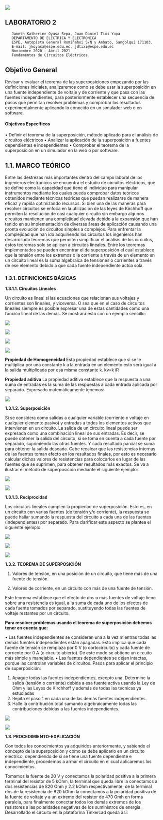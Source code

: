 ![](https://pbs.twimg.com/profile_images/712307087577993217/D8_89Lg4_400x400.jpg)
##  LABORATORIO 2
                                                                            
                                                                            
                                                                            
                                                                            
                                                                            
                                                                            
                                                                           
                                                                           
       Janeth Katherine Oyasa Sepa, Juan Daniel Tixi Yupa
       DEPARTAMENTO DE ELECTRICA Y ELECTRONICA
       ESPE, Autopista General Rumiñahui S/N y Ambato, Sangolquí 171103.
       E-mail: jkoyasa@espe.edu.ec, jdtixi@espe.edu.ec
       Noviembre 2020 – Abril 2021
       Fundamentos de Circuitos Eléctricos
## Objetivo General 
Revisar y evaluar el teorema de las superposiciones empezando por las definiciones iniciales, analizaremos como se debe usar la superposición en una fuente independiente de voltaje y de corriente y que pasa con las fuentes independientes, para posteriormente establecer una secuencia de pasos que permitan resolver problemas y comprobar los resultados experimentalmente aplicando lo conocido en un simulador web o en software.



#### Objetivos Específicos

•	Definir el teorema de la superposición, método aplicado para el análisis de circuitos eléctricos
•	Analizar la aplicación de la superposición a fuentes dependientes e independientes
•	Comprobar el teorema de la superposición en un simulador en la web o por software.
## 1.1.	MARCO TEÓRICO

Entre las destrezas más importantes dentro del campo laboral de los ingenieros electrónicos se encuentra el estudio de circuitos eléctricos, que se define como la capacidad que tiene el individuo para manipular instrumentos mediante los cuales pueda comprobar datos teóricos obtenidos mediante técnicas teóricas que puedan realizarse de manera eficaz y rápida optimizando recursos. Si bien una de las maneras para resolver circuitos se enfoca en la utilización de las leyes de Kirchhoff que permiten la resolución de casi cualquier circuito sin embargo algunos circuitos mantienen una complejidad elevada debido a la expansión que han tenido en su implementación de diversas áreas de aplicación causando una pronta evolución de circuitos simples a complejos. 
Para enfrentar la complejidad que han ido adquiriendo los circuitos los ingenieros han desarrollado teoremas que permiten simplificar el análisis de los circuitos, estos teoremas solo se aplican a circuitos lineales. 
Entre los teoremas implementados se pueden encontrar el de superposición el cual establece que la tensión entre los extremos o la corriente a través de un elemento en un circuito lineal es la suma algebraica de tensiones o corrientes a través de ese elemento debido a que cada fuente independiente actúa sola. 

### 1.3.1. DEFINICIONES BÁSICAS 

**1.3.1.1. Circuitos Lineales**

Un circuito es lineal si las ecuaciones que relacionan sus voltajes y corrientes son lineales, y viceversa.  O sea que en el caso de circuitos lineales siempre es posible expresar una de estas cantidades como una función lineal de las demás. Se mostrará esto con un ejemplo sencillo:


![](https://scontent.fuio16-1.fna.fbcdn.net/v/t1.0-9/137386450_233526948213349_6395518276653621440_n.jpg?_nc_cat=103&ccb=2&_nc_sid=730e14&_nc_eui2=AeEHX1-hvawAWVHgCOcPLU25l64wAzcNO9OXrjADNw0703Zeiigv1TcYG81VzlLOwsBUmgo-yYdxV3KZ6_bEpc5G&_nc_ohc=n0Xa8bM6aTkAX_-i7ER&_nc_ht=scontent.fuio16-1.fna&oh=788ef8f78b343db0c4c647ad8aabbb80&oe=602BC899)



![](https://scontent.fuio16-1.fna.fbcdn.net/v/t1.0-9/139184807_233525418213502_8965456243623098438_n.jpg?_nc_cat=111&ccb=2&_nc_sid=730e14&_nc_eui2=AeE3xCtzONRjGKX0409PHq4J_8iiFtHg9UT_yKIW0eD1RH-AXOryGnE7_nvz_4EkIE1OBxKHjJWy5QhnnFkd4pQK&_nc_ohc=AQHj1P2apKIAX-zccVg&_nc_ht=scontent.fuio16-1.fna&oh=85d001252acb7c9cd176f7476f79f8f3&oe=602C3C0F)


![](https://scontent.fuio16-1.fna.fbcdn.net/v/t1.0-9/138635576_233525448213499_596568944852839270_n.jpg?_nc_cat=108&ccb=2&_nc_sid=730e14&_nc_eui2=AeGz_r0D8p3ZUpSasrGubJKMgSkJNngigaKBKQk2eCKBouXuUercNsJYqycoZLqZMaLL-reWtMusxwxMZyzJLYFW&_nc_ohc=26G1M9fCGlkAX891pV2&_nc_ht=scontent.fuio16-1.fna&oh=c8d17b494e9058498b355648406d75aa&oe=60297DC9)


![](https://scontent.fuio16-1.fna.fbcdn.net/v/t1.0-9/139432088_233525504880160_1810683039670681736_n.jpg?_nc_cat=106&ccb=2&_nc_sid=730e14&_nc_eui2=AeH4L0Q7MOVHbRlRtGa4dRU7c19SgvRgke9zX1KC9GCR72Llzrrf2nN1-6iWnnQOsvmeybasCbOugWQNkjQDQ50o&_nc_ohc=Tmely8QvW0YAX8ocedD&_nc_ht=scontent.fuio16-1.fna&oh=5987965a6a49fe788dd1a7ff9c139f62&oe=60286799)


**Propiedad de Homogeneidad**
Esta propiedad establece que si se le multiplica por una constante k a la entrada en un elemento esto será igual a la salida multiplicada por esa misma constante k.
kv=k iR


**Propiedad aditiva**
La propiedad aditiva establece que la respuesta a una suma de entradas es la suma de las respuestas a cada entrada aplicada por separado. Expresado matemáticamente tenemos:

![](https://scontent.fuio16-1.fna.fbcdn.net/v/t1.0-9/138329323_233530591546318_7378925835394739667_n.jpg?_nc_cat=103&ccb=2&_nc_sid=730e14&_nc_eui2=AeFaOhK1GKZAFhEJpckchSh_80qOndldQezzSo6d2V1B7I55S9yB_pk-_R_1KdS7ErD-G3Y1Dhe5rY8-eVQayWvB&_nc_ohc=Ce8n4HC3nIIAX-uM8Gj&_nc_ht=scontent.fuio16-1.fna&oh=6a45b47d82592906d43ecc47535a9cdf&oe=602A57C4)

**1.3.1.2. Superposición** 

Si se considera como salidas a cualquier variable (corriente o voltaje en cualquier elemento pasivo) y entradas a todos los elementos activos que intervienen en un circuito. La salida de un circuito lineal puede ser expresada como una combinación lineal de sus entradas. Es decir, se puede obtener la salida del circuito, si se toma en cuenta a cada fuente por separado, suprimiendo las otras fuentes. Y cada resultado parcial se suma para obtener la salida deseada.
Cabe recalcar que las resistencias internas de las fuentes toman efecto en los resultados finales, por esto es necesario calcular dichos valores de resistencias para colocarlos en lugar de las fuentes que se suprimen, para obtener resultados más exactos. Se va a ilustrar el método de superposición mediante el siguiente ejemplo:

![](https://scontent.fuio16-1.fna.fbcdn.net/v/t1.0-9/138068546_233532538212790_1376794759623670483_n.jpg?_nc_cat=100&ccb=2&_nc_sid=730e14&_nc_eui2=AeHeEc7qovrG4yM63v0JXcZvwE8iEEELHlvATyIQQQseWxLEqHCmfLngcWevKI1Ykh9EeWHXgBctExLCdPuaoeyf&_nc_ohc=gwD3LTgvMvcAX9Cz7n_&_nc_ht=scontent.fuio16-1.fna&oh=3105844c640e719a83116a5214a88680&oe=6029393F)


![](https://scontent.fuio16-1.fna.fbcdn.net/v/t1.0-9/138301040_233525518213492_5635638613068256265_n.jpg?_nc_cat=101&ccb=2&_nc_sid=730e14&_nc_eui2=AeFiqkdkNpZhkst10inxZtt33wlDn82BJ3LfCUOfzYEnct84s8tjO_xKKvjpzY2h6AFKNJrkh6T0kx6QXRJK-Znw&_nc_ohc=6KFgg6e2hsYAX-GCmaP&_nc_ht=scontent.fuio16-1.fna&oh=19cf8be6b227368ffa2b3699afd3f489&oe=60288DF1)


**1.3.1.3. Reciprocidad**

Los circuitos lineales cumplen la propiedad de superposición. Esto es, en un circuito con varias fuentes (de tensión y/o corriente), la respuesta se puede hallar sumando la respuesta del circuito a cada una de las fuentes (independientes) por separado. Para clarificar este aspecto se plantea el siguiente ejemplo:




![](https://scontent.fuio16-1.fna.fbcdn.net/v/t1.0-9/138933753_233535238212520_700100050321877738_n.jpg?_nc_cat=108&ccb=2&_nc_sid=730e14&_nc_eui2=AeEM_FqTs0OQh_qqNo0AsbaqnXQAGmnPEEOddAAaac8QQ2-0IawZbCJZuXhuQ6DrJeSRun_oObZUCTD8vMVGReCt&_nc_ohc=iQoNuiYzdeMAX_DVCIt&_nc_oc=AQlGlfEg4vTXcMPNVaIvbuouFfkXsIAjOLzHT453F1fBQkzoUJA0U_B4MW7lA7OYwk6u5cLxJ9beMQgVweJTVrsu&_nc_ht=scontent.fuio16-1.fna&oh=0378bfaf57bd0cc84978ff1e08c2c990&oe=602B621B)


![](https://scontent.fuio16-1.fna.fbcdn.net/v/t1.0-9/139737211_233535301545847_4649606163273187180_n.jpg?_nc_cat=110&ccb=2&_nc_sid=730e14&_nc_eui2=AeEBclQanEn9jdsnMLTnlLvzr-53SkPkVlyv7ndKQ-RWXN_78MPykvD9a3MiHmbfzGPliwV3pjNBkeFioz1DCPFU&_nc_ohc=ZJDV4idV6QQAX9-G40d&_nc_ht=scontent.fuio16-1.fna&oh=646de71ae8f225d6fed5665e499d6b1a&oe=602B7A68)


![](https://scontent.fuio16-1.fna.fbcdn.net/v/t1.0-9/140023457_233535251545852_6633194767969206271_n.jpg?_nc_cat=103&ccb=2&_nc_sid=730e14&_nc_eui2=AeHv1sncb2BaVoK1bIcB0t_g6M4rmz1CXMnoziubPUJcyQ2w7G4WGVS2KCAFl5zhdXycj9fxlzJOPpnaq01_44I2&_nc_ohc=EdVFy_dPtkcAX-aWKco&_nc_ht=scontent.fuio16-1.fna&oh=c6c903a8b6db93e62dd187cc6db74bad&oe=60288AD2)


**1.3.2. TEOREMA DE SUPERPOSICIÓN**

1. Valores de tensión, en una posición de un circuito, que tiene más de una fuente de tensión.

2. Valores de corriente, en un circuito con más de una fuente de tensión.

Este teorema establece que el efecto de dos o más fuentes de voltaje tiene sobre una resistencia es igual, a la suma de cada uno de los efectos de cada fuente tomados por separado, sustituyendo todas las fuentes de voltaje restantes por un circuito.

**Para resolver problemas usando el teorema de superposición debemos tener en cuenta que:**

•	Las fuentes independientes se consideran una a la vez mientras todas las demás fuentes independientes están apagadas. Esto implica que cada fuente de tensión se remplaza por 0 V (o cortocircuito) y cada fuente de corriente por 0 A (o circuito abierto). De este modo se obtiene un circuito más simple y manejable. 
•	Las fuentes dependientes se dejan intactas, porque las controlan variables de circuitos.
Pasos para aplicar el principio de superposición: 
1. Apague todas las fuentes independientes, excepto una. Determine la salida (tensión o corriente) debida a esa fuente activa usando la Ley de Ohm y las Leyes de Kirchhoff y además de todas las técnicas ya estudiadas 
2. Repita el paso 1 en cada una de las demás fuentes independientes. 
3. Halle la contribución total sumando algebraicamente todas las contribuciones debidas a las fuentes independientes.


![](https://scontent.fuio16-1.fna.fbcdn.net/v/t1.0-9/139678661_233535268212517_7306093398629315152_n.jpg?_nc_cat=109&ccb=2&_nc_sid=730e14&_nc_eui2=AeEv5HypRufE1ONUANgZRRaaiSQ3PN4lBJ6JJDc83iUEntBu66e1S26mMwl4j62UObPU2MWxygYh0DUzgZRqTe-w&_nc_ohc=fbzwZJT4rYgAX_VRnlq&_nc_ht=scontent.fuio16-1.fna&oh=960cab44eb77d4e7f9a44dba462c7e2c&oe=6029E12E)


![](https://scontent.fuio16-1.fna.fbcdn.net/v/t1.0-9/139640198_233535318212512_5747173042617632609_n.jpg?_nc_cat=103&ccb=2&_nc_sid=730e14&_nc_eui2=AeG-TU3CC02wFZuo1UtMYWMr5Vxruo6-t0blXGu6jr63Ror8sBDcoSzB4WhSTPvl7XTKn4hDrUOuoy1DoPgIO2-k&_nc_ohc=M5lAbMQDbxwAX9TuNeK&_nc_ht=scontent.fuio16-1.fna&oh=8658cf04c244da4ce31b4aee9afc3a6d&oe=602AF4D0)


**1.3.	PROCEDIMIENTO-EXPLICACIÓN**

Con todos los conocimientos ya adquiridos anteriormente, y sabiendo el concepto de la superposición y como se debe aplicarlo en un circuito eléctrico, dependiendo de si se tiene una fuente dependiente e independiente, procedemos a armar el circuito en el cual aplicaremos los conocimientos.

Tomamos la fuente de 20 V y conectamos la polaridad positiva a la primera terminal del resistor de 5 kOhm, la terminal que queda libre la conectamos a dos resistencias de 820 Ohm y 2.2 kOhm respectivamente, de la terminal dos de la resistencia de 820 kOhm la conectamos a la polaridad positiva de la fuente de voltaje y a un extremo del resistor de 470 Omh en forma paralela, para finalmente conectar todos los demás extremos de los resistores a las polaridades negativas de los suministros de energía.
Desarrollado el circuito en la plataforma Tinkercad queda así:
